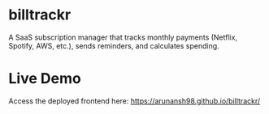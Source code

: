 # billtrackr
A SaaS subscription manager that tracks monthly payments (Netflix, Spotify, AWS, etc.), sends reminders, and calculates spending.


# Live Demo
Access the deployed frontend here: https://arunansh98.github.io/billtrackr/